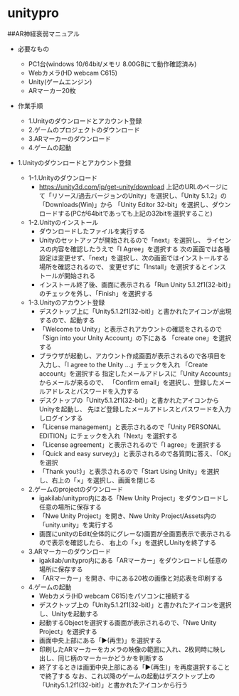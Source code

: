 # unitypro
##AR神経衰弱マニュアル
* 必要なもの
  * PC1台(windows 10/64bit/メモリ 8.00GBにて動作確認済み)
  * Webカメラ(HD webcam C615)
  * Unity(ゲームエンジン)
  * ARマーカー20枚

* 作業手順
  * 1.Unityのダウンロードとアカウント登録
  * 2.ゲームのプロジェクトのダウンロード
  * 3.ARマーカーのダウンロード
  * 4.ゲームの起動


* 1.Unityのダウンロードとアカウント登録
  * 1-1.Unityのダウンロード
    * https://unity3d.com/jp/get-unity/download
      上記のURLのページにて「リソース/過去バージョンのUnity」を選択し、「Unity 5.1.2」の「Downloads(Win)」から
      「Unity Editor 32-bit」を選択し、ダウンロードする(PCが64bitであっても上記の32bitを選択すること)
  * 1-2.Unityのインストール
    * ダウンロードしたファイルを実行する
    * Unityのセットアップが開始されるので「next」を選択し、
      ライセンスの内容を確認したうえで「I Agree」を選択する
      次の画面では各種設定は変更せず、「next」を選択し、次の画面ではインストールする場所を確認されるので、
      変更せずに「Install」を選択するとインストールが開始される
    * インストール終了後、画面に表示される「Run Unity 5.1.2f1(32-bit)」のチェックを外し、「Finish」を選択する
  * 1-3.Unityのアカウント登録
    * デスクトップ上に「Unity5.1.2f1(32-bit)」と書かれたアイコンが出現するので、起動する
    * 「Welcome to Unity」と表示されアカウントの確認をされるので「Sign into your Unity Account」の下にある
      「create one」を選択する
    * ブラウザが起動し、アカウント作成画面が表示されるので各項目を入力し、「I agree to the Unity ...」チェックを入れ
      「Create account」を選択する
      指定したメールアドレスに「Unity Accounts」からメールが来るので、
      「Confirm email」を選択し、登録したメールアドレスとパスワードを入力する
    * デスクトップの「Unity5.1.2f1(32-bit)」と書かれたアイコンからUnityを起動し、
      先ほど登録したメールアドレスとパスワードを入力しログインする
    * 「License management」と表示されるので「Unity PERSONAL EDITION」にチェックを入れ「Next」を選択する
    * 「License agreement」と表示されるので「I agree」を選択する
    * 「Quick and easy survey;)」と表示されるので各質問に答え、「OK」を選択
    * 「Thank you!:)」と表示されるので「Start Using Unity」を選択し、右上の「×」を選択し、画面を閉じる
  * 2.ゲームのprojectのダウンロード
    * igakilab/unitypro内にある「New Unity Project」をダウンロードし任意の場所に保存する
    * 「Nwe Unity Project」を開き、Nwe Unity Project/Assets内の「unity.unity」を実行する
    * 画面にunityのEdit(全体的にグレーな)画面が全画面表示で表示されるので表示を確認したら、
      右上の「×」を選択しUnityを終了する
  * 3.ARマーカーのダウンロード
    * igakilab/unitypro内にある「ARマーカー」をダウンロードし任意の場所に保存する
    * 「ARマーカー」を開き、中にある20枚の画像と対応表を印刷する
  * 4.ゲームの起動
    * Webカメラ(HD webcam C615)をパソコンに接続する
    * デスクトップ上の「Unity5.1.2f1(32-bit)」と書かれたアイコンを選択し、Unityを起動する
    * 起動するObjectを選択する画面が表示されるので、「Nwe Unity Project」を選択する
    * 画面中央上部にある「▶(再生)」を選択する
    * 印刷したARマーカーをカメラの映像の範囲に入れ、2枚同時に映し出し、同じ柄のマーカーかどうかを判断する
    * 終了するときは画面中央上部にある「▶(再生)」を再度選択することで終了する
      なお、これ以降のゲームの起動はデスクトップ上の「Unity5.1.2f1(32-bit)」と書かれたアイコンから行う
